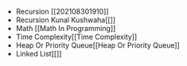 - Recursion [[202108301910]]
- Recursion Kunal Kushwaha[[]]
- Math [[Math In Programming]]
- Time Complexity[[Time Complexity]]
- Heap Or Priority Queue[[Heap Or Priority Queue]]
- Linked List[[]]